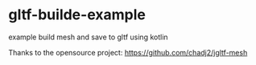 # gltf-builde-example
example build mesh and save to gltf using kotlin

Thanks to the opensource project: https://github.com/chadj2/jgltf-mesh
